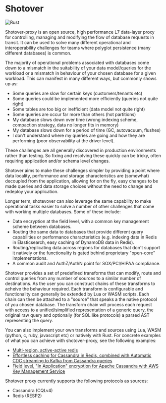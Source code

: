# Shotover
![Rust](https://github.com/benbromhead/proxy-poc/workflows/Rust/badge.svg)

Shotover-proxy is an open source, high performance L7 data-layer proxy for controlling, managing and modifying the flow 
of database requests in transit. It can be used to solve many different operational and interoperability challenges for 
teams where polyglot persistence (many different databases) is common.

The majority of operational problems associated with databases come down to a mismatch in the suitability of your data 
model/queries for the workload or a mismatch in behaviour of your chosen database for a given workload. This can manifest 
in many different ways, but commonly shows up as:
* Some queries are slow for certain keys (customers/tenants etc)
* Some queries could be implemented more efficiently (queries not quite right)
* Some tables are too big or inefficient (data model not quite right)
* Some queries are occur far more than others (hot partitions)
* My database slows down over time (wrong indexing scheme, compaction strategy, data no longer fits in memory)
* My database slows down for a period of time (GC, autovacuum, flushes)
* I don't understand where my queries are going and how they are performing (poor observability at the driver level).

These challenges are all generally discovered in production environments rather than testing. So fixing and resolving these
quickly can be tricky, often requiring application and/or schema level changes. 

Shotover aims to make these challenges simpler by providing a point where data locality, performance and storage characteristics are 
(somewhat) decoupled from the application, allowing for on the fly, easy changes to be made queries and data storage choices 
without the need to change and redeploy your application.

Longer term, shotevover can also leverage the same capability to make operational tasks easier to solve a number of other 
challenges that come with working multiple databases. Some of these include:
* Data encryption at the field level, with a common key management scheme between databases.
* Routing the same data to databases that provide different query capabilities or performance characteristics (e.g. indexing data in Redis in 
Elasticsearch, easy caching of DynamoDB data in Redis).
* Routing/replicating data across regions for databases that don't support it natively or the functionality is gated behind
proprietary "open-core" implementations.
* A common audit and AuthZ/AuthN point for SOX/PCI/HIPAA compliance.

Shotover provides a set of predefined transforms that can modify, route and control queries from any number of sources 
to a similar number of destinations. As the user you can construct chains of these transforms to acheive the behaviour required. 
Each transform is configurable and functionality can generally be extended by Lua or WASM scripts. Each chain can then be attached
to a "source" that speaks a the native protocol of you chosen database. The transform chain will process each request with access to
a unified/simplified representation of a generic query, the original raw query and optionally (for SQL like protocols) a 
parsed AST representing the query.

You can also implement your own transforms and sources using Lua, WASM (python, c, ruby, javascript etc) or natively with Rust. 
For concrete examples of what you can achieve with shotover-proxy, see the following examples:
* [Multi-region, active-active redis](../examples/redis-multi)
* [Effortless caching for Cassandra in Redis, combined with Automatic CDC streaming to Kafka from Cassandra queries](../examples/cass-redis-kafka)
* [Field level, "In Application" encryption for Apache Cassandra with AWS Key Management Service](../examples/cassandra-encryption)

Shotover proxy currently supports the following protocols as sources:
* Cassandra (CQLv4)
* Redis (RESP2)